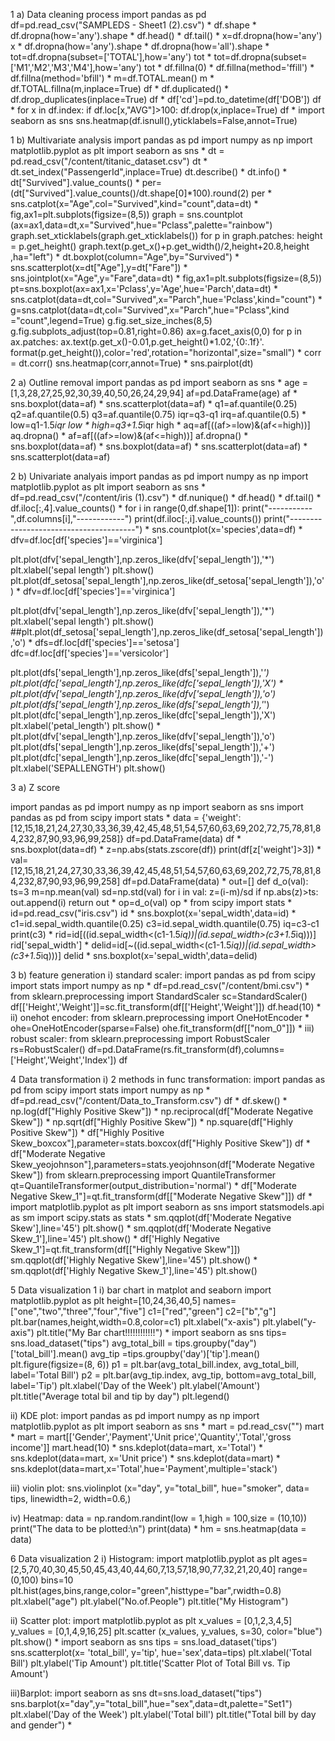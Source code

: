1 a) Data cleaning process
import pandas as pd
df=pd.read_csv("SAMPLEDS - Sheet1 (2).csv")
*
df.shape
*
df.dropna(how='any').shape
*
df.head()
*
df.tail()
*
x=df.dropna(how='any')
x
*
df.dropna(how='any').shape
*
df.dropna(how='all').shape
*
tot=df.dropna(subset=['TOTAL'],how='any')
tot
*
tot=df.dropna(subset=['M1','M2','M3','M4'],how='any')
tot
*
df.fillna(0)
*
df.fillna(method='ffill')
*
df.fillna(method='bfill')
*
m=df.TOTAL.mean()
m
*
df.TOTAL.fillna(m,inplace=True)
df
*
df.duplicated()
*
df.drop_duplicates(inplace=True)
df
*
df['cd']=pd.to_datetime(df['DOB'])
df
*
for x in df.index:
  if df.loc[x,"AVG"]>100:
    df.drop(x,inplace=True)
df
*
import seaborn as sns
sns.heatmap(df.isnull(),yticklabels=False,annot=True)


1 b) Multivariate analysis
import pandas as pd
import numpy as np
import matplotlib.pyplot as plt
import seaborn as sns
*
dt = pd.read_csv("/content/titanic_dataset.csv")
dt
*
dt.set_index("PassengerId",inplace=True)
dt.describe()
*
dt.info()
*
dt["Survived"].value_counts()
*
per=(dt["Survived"].value_counts()/dt.shape[0]*100).round(2)
per
*
sns.catplot(x="Age",col="Survived",kind="count",data=dt)
*
fig,ax1=plt.subplots(figsize=(8,5))
graph = sns.countplot (ax=ax1,data=dt,x="Survived",hue="Pclass",palette="rainbow")
graph.set_xticklabels(graph.get_xticklabels())
for p in graph.patches:
  height = p.get_height()
  graph.text(p.get_x()+p.get_width()/2,height+20.8,height ,ha="left")
*
dt.boxplot(column="Age",by="Survived")
*
sns.scatterplot(x=dt["Age"],y=dt["Fare"])
*
sns.jointplot(x="Age",y="Fare",data=dt)
*
fig,ax1=plt.subplots(figsize=(8,5))
pt=sns.boxplot(ax=ax1,x='Pclass',y='Age',hue='Parch',data=dt)
*
sns.catplot(data=dt,col="Survived",x="Parch",hue='Pclass',kind="count")
*
g=sns.catplot(data=dt,col="Survived",x="Parch",hue="Pclass",kind ="count",legend=True)
g.fig.set_size_inches(8,5)
g.fig.subplots_adjust(top=0.81,right=0.86)
ax=g.facet_axis(0,0)
for p in ax.patches:
  ax.text(p.get_x()-0.01,p.get_height()*1.02,'{0:.1f}'.
  format(p.get_height()),color='red',rotation="horizontal",size="small")
*
corr = dt.corr()
sns.heatmap(corr,annot=True)
*
sns.pairplot(dt)


2 a) Outline removal
import pandas as pd
import seaborn as sns
*
age = [1,3,28,27,25,92,30,39,40,50,26,24,29,94]
af=pd.DataFrame(age)
af
*
sns.boxplot(data=af)
*
sns.scatterplot(data=af)
*
q1=af.quantile(0.25)
q2=af.quantile(0.5)
q3=af.quantile(0.75)
iqr=q3-q1
irq=af.quantile(0.5)
*
low=q1-1.5*iqr
low
*
high=q3+1.5*iqr
high
*
aq=af[((af>=low)&(af<=high))]
aq.dropna()
*
af=af[((af>=low)&(af<=high))]
af.dropna()
*
sns.boxplot(data=af)
*
sns.boxplot(data=af)
*
sns.scatterplot(data=af)
*
sns.scatterplot(data=af)


2 b) Univariate analyais
import pandas as pd
import numpy as np
import matplotlib.pyplot as plt
import seaborn as sns
*
df=pd.read_csv("/content/iris (1).csv")
*
df.nunique()
*
df.head()
*
df.tail()
*
df.iloc[:,4].value_counts()
*
for i in range(0,df.shape[1]):
  print("-----------",df.columns[i],"------------")
  print(df.iloc[:,i].value_counts())
  print("---------------------------------------")
*
sns.countplot(x='species',data=df)
*
dfv=df.loc[df['species']=='virginica']

plt.plot(dfv['sepal_length'],np.zeros_like(dfv['sepal_length']),'*')
plt.xlabel('sepal length')
plt.show()
plt.plot(df_setosa['sepal_length'],np.zeros_like(df_setosa['sepal_length']),'o')
*
dfv=df.loc[df['species']=='virginica']

plt.plot(dfv['sepal_length'],np.zeros_like(dfv['sepal_length']),'*')
plt.xlabel('sepal length')
plt.show()
##plt.plot(df_setosa['sepal_length'],np.zeros_like(df_setosa['sepal_length']),'o')
*
dfs=df.loc[df['species']=='setosa']
dfc=df.loc[df['species']=='versicolor']

plt.plot(dfs['sepal_length'],np.zeros_like(dfs['sepal_length']),'*')
plt.plot(dfc['sepal_length'],np.zeros_like(dfc['sepal_length']),'X')
*
plt.plot(dfv['sepal_length'],np.zeros_like(dfv['sepal_length']),'o')
plt.plot(dfs['sepal_length'],np.zeros_like(dfs['sepal_length']),'*')
plt.plot(dfc['sepal_length'],np.zeros_like(dfc['sepal_length']),'X')
plt.xlabel('petal_length')
plt.show()
*
plt.plot(dfv['sepal_length'],np.zeros_like(dfv['sepal_length']),'o')
plt.plot(dfs['sepal_length'],np.zeros_like(dfs['sepal_length']),'+')
plt.plot(dfc['sepal_length'],np.zeros_like(dfc['sepal_length']),'-')
plt.xlabel('SEPALLENGTH')
plt.show()


3 a) Z score 

import pandas as pd
import numpy as np
import seaborn as sns
import pandas as pd
from scipy import stats
*
data = {'weight':[12,15,18,21,24,27,30,33,36,39,42,45,48,51,54,57,60,63,69,202,72,75,78,81,84,232,87,90,93,96,99,258]}
df=pd.DataFrame(data)
df
*
sns.boxplot(data=df)
*
z=np.abs(stats.zscore(df))
print(df[z['weight']>3])
*
val=[12,15,18,21,24,27,30,33,36,39,42,45,48,51,54,57,60,63,69,202,72,75,78,81,84,232,87,90,93,96,99,258]
df=pd.DataFrame(data)
*
out=[]
def d_o(val):
  ts=3
  m=np.mean(val)
  sd=np.std(val)
  for i in val:
    z=(i-m)/sd
    if np.abs(z)>ts:
      out.append(i)
  return out
*
op=d_o(val)
op
*
from scipy import stats
*
id=pd.read_csv("iris.csv")
id
*
sns.boxplot(x='sepal_width',data=id)
*
c1=id.sepal_width.quantile(0.25)
c3=id.sepal_width.quantile(0.75)
iq=c3-c1
print(c3)
*
rid=id[((id.sepal_width<(c1-1.5*iq))|(id.sepal_width>(c3+1.5*iq)))]
rid['sepal_width']
*
delid=id[~((id.sepal_width<(c1-1.5*iq))|(id.sepal_width>(c3+1.5*iq)))]
delid
*
sns.boxplot(x='sepal_width',data=delid)


3 b) feature generation
i) standard scaler:
import pandas as pd
from scipy import stats
import numpy as np
*
df=pd.read_csv("/content/bmi.csv")
*
from sklearn.preprocessing import StandardScaler
sc=StandardScaler()
df[['Height','Weight']]=sc.fit_transform(df[['Height','Weight']])
df.head(10)
*
ii) onehot encoder:
from sklearn.preprocessing import OneHotEncoder
*
ohe=OneHotEncoder(sparse=False)
ohe.fit_transform(df[["nom_0"]])
*
iii) robust scaler:
from sklearn.preprocessing import RobustScaler
rs=RobustScaler()
df=pd.DataFrame(rs.fit_transform(df),columns=['Height','Weight','Index'])
df


4 Data transformation
i) 2 methods in func transformation:
import pandas as pd
from scipy import stats
import numpy as np
*
df=pd.read_csv("/content/Data_to_Transform.csv")
df
*
df.skew()
*
np.log(df["Highly Positive Skew"])
*
np.reciprocal(df["Moderate Negative Skew"])
*
np.sqrt(df["Highly Positive Skew"])
*
np.square(df["Highly Positive Skew"])
*
df["Highly Positive Skew_boxcox"],parameter=stats.boxcox(df["Highly Positive Skew"])
df
*
df["Moderate Negative Skew_yeojohnson"],parameters=stats.yeojohnson(df["Moderate Negative Skew"])
from sklearn.preprocessing import QuantileTransformer
qt=QuantileTransformer(output_distribution='normal')
*
df["Moderate Negative Skew_1"]=qt.fit_transform(df[["Moderate Negative Skew"]])
df
*
import matplotlib.pyplot as plt
import seaborn as sns
import statsmodels.api as sm
import scipy.stats as stats
*
sm.qqplot(df['Moderate Negative Skew'],line='45')
plt.show()
*
sm.qqplot(df['Moderate Negative Skew_1'],line='45')
plt.show()
*
df['Highly Negative Skew_1']=qt.fit_transform(df[["Highly Negative Skew"]])
sm.qqplot(df['Highly Negative Skew'],line='45')
plt.show()
*
sm.qqplot(df['Highly Negative Skew_1'],line='45')
plt.show()


5 Data visualization 1
i) bar chart in matplot and seaborn
import matplotlib.pyplot as plt
height=[10,24,36,40,5]
names=["one","two","three","four","five"]
c1=["red","green"]
c2=["b","g"]
plt.bar(names,height,width=0.8,color=c1)
plt.xlabel("x-axis")
plt.ylabel("y-axis")
plt.title("My Bar chart!!!!!!!!!!!!")
*
import seaborn as sns
tips= sns.load_dataset("tips")
avg_total_bill = tips.groupby("day")['total_bill'].mean()
avg_tip =tips.groupby('day')['tip'].mean()
plt.figure(figsize=(8, 6))
p1 = plt.bar(avg_total_bill.index, avg_total_bill, label='Total Bill')
p2 = plt.bar(avg_tip.index, avg_tip, bottom=avg_total_bill, label='Tip')
plt.xlabel('Day of the Week')
plt.ylabel('Amount')
plt.title("Average total bil and tip by day")
plt.legend()

ii) KDE plot:
import pandas as pd
import numpy as np
import matplotlib.pyplot as plt
import seaborn as sns
*
mart = pd.read_csv("")
mart
*
mart = mart[['Gender','Payment','Unit price','Quantity','Total','gross income']]
mart.head(10)
*
sns.kdeplot(data=mart, x='Total')
*
sns.kdeplot(data=mart, x='Unit price')
*
sns.kdeplot(data=mart)
*
sns.kdeplot(data=mart,x='Total',hue='Payment',multiple='stack')



iii) violin plot:
sns.violinplot (x="day", y="total_bill", hue="smoker", data= tips, linewidth=2, width=0.6,)

iv) Heatmap:
data = np.random.randint(low = 1,high = 100,size = (10,10))
print("The data to be plotted:\n")
print(data)
*
hm = sns.heatmap(data = data)

6 Data visualization 2
i) Histogram:
import matplotlib.pyplot as plt
ages=[2,5,70,40,30,45,50,45,43,40,44,60,7,13,57,18,90,77,32,21,20,40]
range=(0,100)
bins=10
plt.hist(ages,bins,range,color="green",histtype="bar",rwidth=0.8)
plt.xlabel("age")
plt.ylabel("No.of.People")
plt.title("My Histogram")


ii) Scatter plot:
import matplotlib.pyplot as plt
x_values = [0,1,2,3,4,5]
y_values = [0,1,4,9,16,25]
plt.scatter (x_values, y_values, s=30, color="blue")
plt.show()
*
import seaborn as sns
tips = sns.load_dataset('tips')
sns.scatterplot(x= 'total_bill', y='tip', hue='sex',data=tips)
plt.xlabel('Total Bill')
plt.ylabel('Tip Amount')
plt.title('Scatter Plot of Total Bill vs. Tip Amount')

iii)Barplot:
import seaborn as sns
dt=sns.load_dataset("tips")
sns.barplot(x="day",y="total_bill",hue="sex",data=dt,palette="Set1")
plt.xlabel('Day of the Week')
plt.ylabel('Total bill')
plt.title("Total bill by day and gender")
*




















































































































